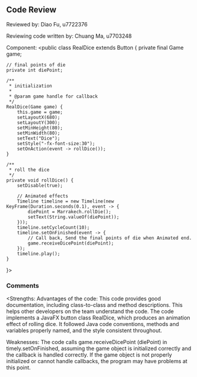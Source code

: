 ## Code Review

Reviewed by: Diao Fu, u7722376

Reviewing code written by: Chuang Ma, u7703248

Component: <public class RealDice extends Button {
private final Game game;

    // final points of die
    private int diePoint;

    /**
     * initialization
     *
     * @param game handle for callback
     */
    RealDice(Game game) {
        this.game = game;
        setLayoutX(680);
        setLayoutY(300);
        setMinHeight(80);
        setMinWidth(80);
        setText("Dice");
        setStyle("-fx-font-size:30");
        setOnAction(event -> rollDice());
    }

    /**
     * roll the dice
     */
    private void rollDice() {
        setDisable(true);

        // Animated effects
        Timeline timeline = new Timeline(new KeyFrame(Duration.seconds(0.1), event -> {
            diePoint = Marrakech.rollDie();
            setText(String.valueOf(diePoint));
        }));
        timeline.setCycleCount(10);
        timeline.setOnFinished(event -> {
            // Call back, Send the final points of die when Animated end.
            game.receiveDicePoint(diePoint);
        });
        timeline.play();
    }
}>

### Comments 

<Strengths:
Advantages of the code:
This code provides good documentation, including class-to-class and method descriptions. 
This helps other developers on the team understand the code.
The code implements a JavaFX button class RealDice, which produces an animation effect of rolling dice.
It followed Java code conventions, methods and variables properly named, and the style consistent throughout.

Weaknesses:
The code calls game.receiveDicePoint (diePoint) in timely.setOnFinished,
assuming the game object is initialized correctly and the callback is handled correctly. 
If the game object is not properly initialized or cannot handle callbacks, the program may have problems at this point.
>


